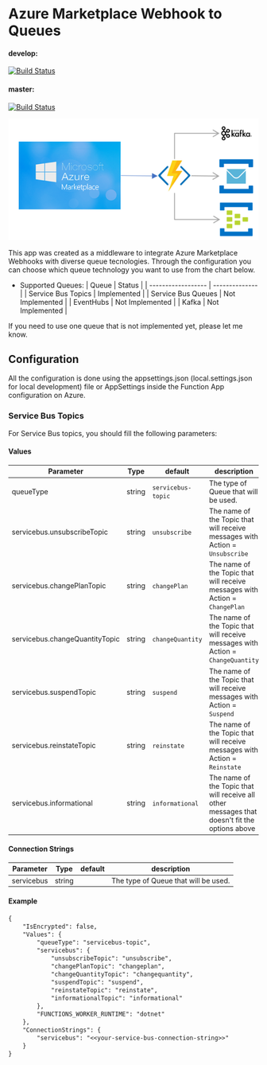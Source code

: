 # Azure Marketplace Webhook to Queues

#### develop:
[![Build Status](https://dev.azure.com/padasil/az-marketplace-webhook-queue/_apis/build/status/LATAMOCPTECHTEAM.az-marketplace-webhook-queue?branchName=develop)](https://dev.azure.com/padasil/az-marketplace-webhook-queue/_build/latest?definitionId=16&branchName=develop)

#### master:
[![Build Status](https://dev.azure.com/padasil/az-marketplace-webhook-queue/_apis/build/status/LATAMOCPTECHTEAM.az-marketplace-webhook-queue?branchName=master)](https://dev.azure.com/padasil/az-marketplace-webhook-queue/_build/latest?definitionId=16&branchName=master)

<div style="text-align:center" >
<img src="./doc/assets/flow.png" />
</div>

This app was created as a middleware to integrate Azure Marketplace Webhooks with diverse queue tecnologies. Through the configuration you can choose which queue technology you want to use from the chart below.

* Supported Queues:
    | Queue              | Status          |
    | ------------------ | --------------  |
    | Service Bus Topics | Implemented     |
    | Service Bus Queues | Not Implemented |
    | EventHubs          | Not Implemented |
    | Kafka              | Not Implemented |

If you need to use one queue that is not implemented yet, please let me know.

## Configuration

All the configuration is done using the appsettings.json (local.settings.json for local development) file or AppSettings inside the Function App configuration on Azure.

### Service Bus Topics

For Service Bus topics, you should fill the following parameters:

#### Values
| Parameter                      | Type   | default            | description                                                                                              |
| ------------------------------ | ------ | ------------------ | -------------------------------------------------------------------------------------------------------- |
| queueType                      | string | `servicebus-topic` | The type of Queue that will be used.                                                                     |
| servicebus.unsubscribeTopic    | string | `unsubscribe`      | The name of the Topic that will receive messages with Action = `Unsubscribe`    |
| servicebus.changePlanTopic     | string | `changePlan`       | The name of the Topic that will receive messages with Action = `ChangePlan`     |
| servicebus.changeQuantityTopic | string | `changeQuantity`   | The name of the Topic that will receive messages with Action = `ChangeQuantity` |
| servicebus.suspendTopic        | string | `suspend`          | The name of the Topic that will receive messages with Action = `Suspend`        |
| servicebus.reinstateTopic      | string | `reinstate`        | The name of the Topic that will receive messages with Action = `Reinstate`      |
| servicebus.informational       | string | `informational`    | The name of the Topic that will receive all other messages that doesn't fit the options above            |

#### Connection Strings
| Parameter  | Type   | default | description                          |
| ---------- | ------ | ------- | ------------------------------------ |
| servicebus | string |         | The type of Queue that will be used. |

#### Example
```
{
    "IsEncrypted": false,
    "Values": {
        "queueType": "servicebus-topic",
        "servicebus": {
            "unsubscribeTopic": "unsubscribe",
            "changePlanTopic": "changeplan",
            "changeQuantityTopic": "changequantity",
            "suspendTopic": "suspend",
            "reinstateTopic": "reinstate",
            "informationalTopic": "informational"
        },
        "FUNCTIONS_WORKER_RUNTIME": "dotnet"
    },
    "ConnectionStrings": {
        "servicebus": "<<your-service-bus-connection-string>>"
    }
}
```